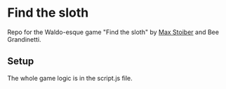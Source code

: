 # Find the sloth

Repo for the Waldo-esque game "Find the sloth" by [Max Stoiber](https://twitter.com/mstoiber) and Bee Grandinetti.

## Setup

The whole game logic is in the script.js file. 
